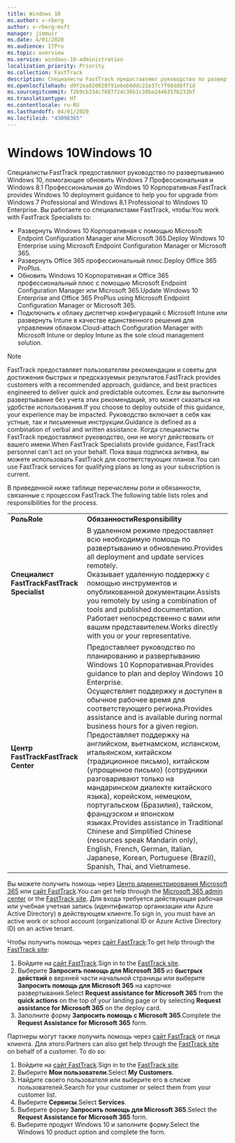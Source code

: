 ```yaml
---
title: Windows 10
ms.author: v-rberg
author: v-rberg-msft
manager: jimmuir
ms.date: 4/01/2020
ms.audience: ITPro
ms.topic: overview
ms.service: windows-10-administration
localization_priority: Priority
ms.collection: FastTrack
description: Специалисты FastTrack предоставляют руководство по развертыванию Windows 10, помогающее обновить Windows 7 Профессиональная и Windows 8.1 Профессиональная до Windows 10 Корпоративная.
ms.openlocfilehash: d9f2ea820828f91e6eb0ddc22e37c7f98dd8f71d
ms.sourcegitcommit: f2b9cb334c7687724c36b1c38ba24463576233bf
ms.translationtype: HT
ms.contentlocale: ru-RU
ms.lasthandoff: 04/01/2020
ms.locfileid: "43098365"
---
```

# <a name="windows-10"></a><span data-ttu-id="066f1-103">Windows 10</span><span class="sxs-lookup"><span data-stu-id="066f1-103">Windows 10</span></span>

<span data-ttu-id="066f1-104">Специалисты FastTrack предоставляют руководство по развертыванию Windows 10, помогающее обновить Windows 7 Профессиональная и Windows 8.1 Профессиональная до Windows 10 Корпоративная.</span><span class="sxs-lookup"><span data-stu-id="066f1-104">FastTrack provides Windows 10 deployment guidance to help you for upgrade from Windows 7 Professional and Windows 8.1 Professional to Windows 10 Enterprise.</span></span> <span data-ttu-id="066f1-105">Вы работаете со специалистами FastTrack, чтобы:</span><span class="sxs-lookup"><span data-stu-id="066f1-105">You work with FastTrack Specialists to:</span></span>

- <span data-ttu-id="066f1-106">Развернуть Windows 10 Корпоративная с помощью Microsoft Endpoint Configuration Manager или Microsoft 365.</span><span class="sxs-lookup"><span data-stu-id="066f1-106">Deploy Windows 10 Enterprise using Microsoft Endpoint Configuration Manager or Microsoft 365.</span></span>
- <span data-ttu-id="066f1-107">Развернуть Office 365 профессиональный плюс.</span><span class="sxs-lookup"><span data-stu-id="066f1-107">Deploy Office 365 ProPlus.</span></span> 
- <span data-ttu-id="066f1-108">Обновить Windows 10 Корпоративная и Office 365 профессиональный плюс с помощью Microsoft Endpoint Configuration Manager или Microsoft 365.</span><span class="sxs-lookup"><span data-stu-id="066f1-108">Update Windows 10 Enterprise and Office 365 ProPlus using Microsoft Endpoint Configuration Manager or Microsoft 365.</span></span>
- <span data-ttu-id="066f1-109">Подключить к облаку диспетчер конфигураций с Microsoft Intune или развернуть Intune в качестве единственного решения для управления облаком.</span><span class="sxs-lookup"><span data-stu-id="066f1-109">Cloud-attach Configuration Manager with Microsoft Intune or deploy Intune as the sole cloud management solution.</span></span>
  
> [!NOTE]
> <span data-ttu-id="066f1-110">FastTrack предоставляет пользователям рекомендации и советы для достижения быстрых и предсказуемых результатов.</span><span class="sxs-lookup"><span data-stu-id="066f1-110">FastTrack provides customers with a recommended approach, guidance, and best practices engineered to deliver quick and predictable outcomes.</span></span> <span data-ttu-id="066f1-111">Если вы выполните развертывание без учета этих рекомендаций, это может сказаться на удобстве использования.</span><span class="sxs-lookup"><span data-stu-id="066f1-111">If you choose to deploy outside of this guidance, your experience may be impacted.</span></span> <span data-ttu-id="066f1-112">Руководство включает в себя как устные, так и письменные инструкции.</span><span class="sxs-lookup"><span data-stu-id="066f1-112">Guidance is defined as a combination of verbal and written assistance.</span></span> <span data-ttu-id="066f1-113">Когда специалисты FastTrack предоставляют руководство, они не могут действовать от вашего имени.</span><span class="sxs-lookup"><span data-stu-id="066f1-113">When FastTrack Specialists provide guidance, FastTrack personnel can't act on your behalf.</span></span> <span data-ttu-id="066f1-114">Пока ваша подписка активна, вы можете использовать FastTrack для соответствующих планов.</span><span class="sxs-lookup"><span data-stu-id="066f1-114">You can use FastTrack services for qualifying plans as long as your subscription is current.</span></span>  
    
<span data-ttu-id="066f1-115">В приведенной ниже таблице перечислены роли и обязанности, связанные с процессом FastTrack.</span><span class="sxs-lookup"><span data-stu-id="066f1-115">The following table lists roles and responsibilities for the process.</span></span>

|||
|:-----|:-----|
|<span data-ttu-id="066f1-116">**Роль**</span><span class="sxs-lookup"><span data-stu-id="066f1-116">**Role**</span></span> <br/> |<span data-ttu-id="066f1-117">**Обязанности**</span><span class="sxs-lookup"><span data-stu-id="066f1-117">**Responsibility**</span></span> <br/> |
|<span data-ttu-id="066f1-118">**Специалист FastTrack**</span><span class="sxs-lookup"><span data-stu-id="066f1-118">**FastTrack Specialist**</span></span> <br/> |<span data-ttu-id="066f1-119">В удаленном режиме предоставляет всю необходимую помощь по развертыванию и обновлению.</span><span class="sxs-lookup"><span data-stu-id="066f1-119">Provides all deployment and update services remotely.</span></span>  <br/> <span data-ttu-id="066f1-120">Оказывает удаленную поддержку с помощью инструментов и опубликованной документации.</span><span class="sxs-lookup"><span data-stu-id="066f1-120">Assists you remotely by using a combination of tools and published documentation.</span></span> <br/> <span data-ttu-id="066f1-121">Работает непосредственно с вами или вашим представителем.</span><span class="sxs-lookup"><span data-stu-id="066f1-121">Works directly with you or your representative.</span></span>|
|<span data-ttu-id="066f1-122">**Центр FastTrack**</span><span class="sxs-lookup"><span data-stu-id="066f1-122">**FastTrack Center**</span></span>  <br/> |<span data-ttu-id="066f1-123">Предоставляет руководство по планированию и развертыванию Windows 10 Корпоративная.</span><span class="sxs-lookup"><span data-stu-id="066f1-123">Provides guidance to plan and deploy Windows 10 Enterprise.</span></span>   <br/> <span data-ttu-id="066f1-124">Осуществляет поддержку и доступен в обычное рабочее время для соответствующего региона.</span><span class="sxs-lookup"><span data-stu-id="066f1-124">Provides assistance and is available during normal business hours for a given region.</span></span> <br/> <span data-ttu-id="066f1-125">Предоставляет поддержку на английском, вьетнамском, испанском, итальянском, китайском (традиционное письмо), китайском (упрощенное письмо) (сотрудники разговаривают только на мандаринском диалекте китайского языка), корейском, немецком, португальском (Бразилия), тайском, французском и японском языках.</span><span class="sxs-lookup"><span data-stu-id="066f1-125">Provides assistance in Traditional Chinese and Simplified Chinese (resources speak Mandarin only), English, French, German, Italian, Japanese, Korean, Portuguese (Brazil), Spanish, Thai, and Vietnamese.</span></span>|
 
<span data-ttu-id="066f1-126">Вы можете получить помощь через [Центр администрирования Microsoft 365](https://go.microsoft.com/fwlink/?linkid=2032704) или [сайт FastTrack](https://go.microsoft.com/fwlink/?linkid=780698).</span><span class="sxs-lookup"><span data-stu-id="066f1-126">You can get help through the [Microsoft 365 admin center](https://go.microsoft.com/fwlink/?linkid=2032704) or the [FastTrack site](https://go.microsoft.com/fwlink/?linkid=780698).</span></span> <span data-ttu-id="066f1-127">Для входа требуется действующая рабочая или учебная учетная запись (идентификатор организации или Azure Active Directory) в действующем клиенте.</span><span class="sxs-lookup"><span data-stu-id="066f1-127">To sign in, you must have an active work or school account (organizational ID or Azure Active Directory ID) on an active tenant.</span></span> 

<span data-ttu-id="066f1-128">Чтобы получить помощь через [сайт FastTrack](https://go.microsoft.com/fwlink/?linkid=780698):</span><span class="sxs-lookup"><span data-stu-id="066f1-128">To get help through the [FastTrack site](https://go.microsoft.com/fwlink/?linkid=780698):</span></span> 
1.    <span data-ttu-id="066f1-129">Войдите на [сайт FastTrack](https://go.microsoft.com/fwlink/?linkid=780698).</span><span class="sxs-lookup"><span data-stu-id="066f1-129">Sign in to the [FastTrack site](https://go.microsoft.com/fwlink/?linkid=780698).</span></span> 
2.    <span data-ttu-id="066f1-130">Выберите **Запросить помощь для Microsoft 365** из **быстрых действий** в верхней части начальной страницы или выберите **Запросить помощь для Microsoft 365** на карточке развертывания.</span><span class="sxs-lookup"><span data-stu-id="066f1-130">Select **Request assistance for Microsoft 365** from the **quick actions** on the top of your landing page or by selecting **Request assistance for Microsoft 365** on the deploy card.</span></span>
3.    <span data-ttu-id="066f1-131">Заполните форму **Запросить помощь с Microsoft 365**.</span><span class="sxs-lookup"><span data-stu-id="066f1-131">Complete the **Request Assistance for Microsoft 365** form.</span></span>
  
<span data-ttu-id="066f1-p104">Партнеры могут также получить помощь через [сайт FastTrack](https://go.microsoft.com/fwlink/?linkid=780698) от лица клиента. Для этого:</span><span class="sxs-lookup"><span data-stu-id="066f1-p104">Partners can also get help through the [FastTrack site](https://go.microsoft.com/fwlink/?linkid=780698) on behalf of a customer. To do so:</span></span>
1.    <span data-ttu-id="066f1-134">Войдите на [сайт FastTrack](https://go.microsoft.com/fwlink/?linkid=780698).</span><span class="sxs-lookup"><span data-stu-id="066f1-134">Sign in to the [FastTrack site](https://go.microsoft.com/fwlink/?linkid=780698).</span></span> 
2.    <span data-ttu-id="066f1-135">Выберите **Мои пользователи**.</span><span class="sxs-lookup"><span data-stu-id="066f1-135">Select **My Customers**.</span></span>
3.    <span data-ttu-id="066f1-136">Найдите своего пользователя или выберите его в списке пользователей.</span><span class="sxs-lookup"><span data-stu-id="066f1-136">Search for your customer or select them from your customer list.</span></span>
4.    <span data-ttu-id="066f1-137">Выберите **Сервисы**.</span><span class="sxs-lookup"><span data-stu-id="066f1-137">Select **Services**.</span></span>
5.    <span data-ttu-id="066f1-138">Выберите форму **Запросить помощь для Microsoft 365**.</span><span class="sxs-lookup"><span data-stu-id="066f1-138">Select the **Request Assistance for Microsoft 365** form.</span></span>
6.    <span data-ttu-id="066f1-139">Выберите продукт Windows 10 и заполните форму.</span><span class="sxs-lookup"><span data-stu-id="066f1-139">Select the Windows 10 product option and complete the form.</span></span>
 
